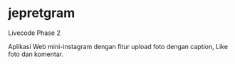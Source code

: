 # jepretgram
Livecode Phase 2

Aplikasi Web mini-instagram dengan fitur upload foto dengan caption, Like foto dan komentar.

